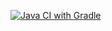 [![Java CI with Gradle](https://github.com/TyuNata/TestWebBankCard/actions/workflows/gradle.yml/badge.svg)](https://github.com/TyuNata/TestWebBankCard/actions/workflows/gradle.yml)

